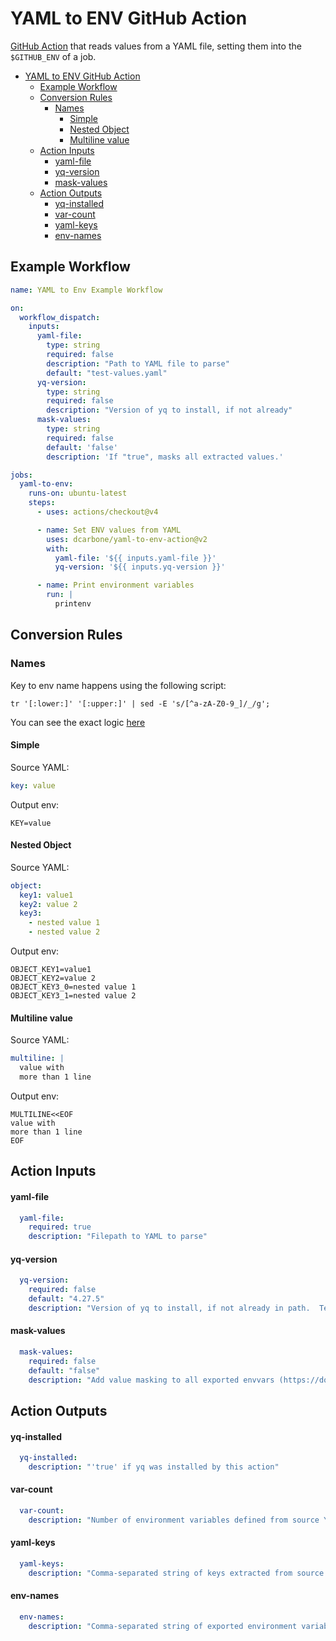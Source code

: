 # YAML to ENV GitHub Action

[GitHub Action](https://docs.github.com/en/actions) that reads values from a YAML file, setting them into the `$GITHUB_ENV` of a job.

<!-- TOC -->
* [YAML to ENV GitHub Action](#yaml-to-env-github-action)
  * [Example Workflow](#example-workflow)
  * [Conversion Rules](#conversion-rules)
    * [Names](#names)
      * [Simple](#simple)
      * [Nested Object](#nested-object)
      * [Multiline value](#multiline-value)
  * [Action Inputs](#action-inputs)
      * [yaml-file](#yaml-file)
      * [yq-version](#yq-version)
      * [mask-values](#mask-values)
  * [Action Outputs](#action-outputs)
      * [yq-installed](#yq-installed)
      * [var-count](#var-count)
      * [yaml-keys](#yaml-keys)
      * [env-names](#env-names)
<!-- TOC -->

## Example Workflow

```yaml
name: YAML to Env Example Workflow

on:
  workflow_dispatch:
    inputs:
      yaml-file:
        type: string
        required: false
        description: "Path to YAML file to parse"
        default: "test-values.yaml"
      yq-version:
        type: string
        required: false
        description: "Version of yq to install, if not already"
      mask-values:
        type: string
        required: false
        default: 'false'
        description: 'If "true", masks all extracted values.'

jobs:
  yaml-to-env:
    runs-on: ubuntu-latest
    steps:
      - uses: actions/checkout@v4

      - name: Set ENV values from YAML
        uses: dcarbone/yaml-to-env-action@v2
        with:
          yaml-file: '${{ inputs.yaml-file }}'
          yq-version: '${{ inputs.yq-version }}'

      - name: Print environment variables
        run: |
          printenv

```

## Conversion Rules

### Names

Key to env name happens using the following script:

```shell
tr '[:lower:]' '[:upper:]' | sed -E 's/[^a-zA-Z0-9_]/_/g';
```

You can see the exact logic [here](./scripts/yaml-to-env.sh)

#### Simple

Source YAML:
```yaml
key: value
```

Output env:
```text
KEY=value
```

#### Nested Object

Source YAML:
```yaml
object:
  key1: value1
  key2: value 2
  key3:
    - nested value 1
    - nested value 2
```

Output env:
```text
OBJECT_KEY1=value1
OBJECT_KEY2=value 2
OBJECT_KEY3_0=nested value 1
OBJECT_KEY3_1=nested value 2
```

#### Multiline value

Source YAML:
```yaml
multiline: |
  value with
  more than 1 line
```

Output env:
```text
MULTILINE<<EOF
value with
more than 1 line
EOF
```

## Action Inputs

#### yaml-file
```yaml
  yaml-file:
    required: true
    description: "Filepath to YAML to parse"
```

#### yq-version
```yaml
  yq-version:
    required: false
    default: "4.27.5"
    description: "Version of yq to install, if not already in path.  Tested with >= 4.25."
```

#### mask-values
```yaml
  mask-values:
    required: false
    default: "false"
    description: "Add value masking to all exported envvars (https://docs.github.com/en/actions/writing-workflows/choosing-what-your-workflow-does/workflow-commands-for-github-actions#example-masking-an-environment-variable)"
```

## Action Outputs

#### yq-installed
```yaml
  yq-installed:
    description: "'true' if yq was installed by this action"
```

#### var-count
```yaml
  var-count:
    description: "Number of environment variables defined from source YAML file."
```

#### yaml-keys
```yaml
  yaml-keys:
    description: "Comma-separated string of keys extracted from source YAML file."
```

#### env-names
```yaml
  env-names:
    description: "Comma-separated string of exported environment variable names"
```
